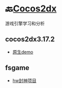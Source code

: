 # 🔙[Cocos2dx](/README?id=🔸cocos2dx引擎)
游戏引擎学习和分析


## cocos2dx3.17.2
- [原生demo](/docs/cocos2dx/cocos2dx3.17.2_hello.md)

## fsgame
- [hw封神项目](/docs/cocos2dx/cocos2dx3.17.1_fsgame.md)





